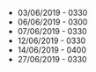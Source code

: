 * 03/06/2019 - 0330
* 06/06/2019 - 0300
* 07/06/2019 - 0330
* 12/06/2019 - 0330
* 14/06/2019 - 0400
* 27/06/2019 - 0330
